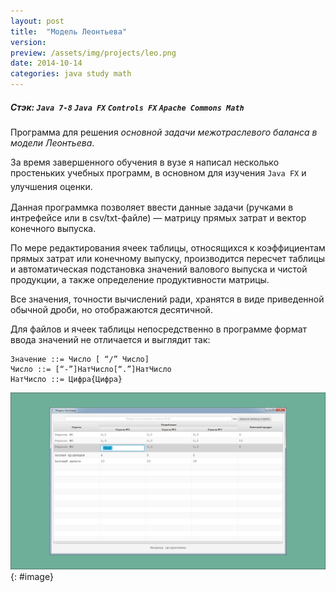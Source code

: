 ```yaml
---
layout: post
title:  "Модель Леонтьева"
version: 
preview: /assets/img/projects/leo.png
date: 2014-10-14
categories: java study math
---
```

##### Стэк: `Java 7-8` `Java FX` `Controls FX` `Apache Commons Math`
<!--more-->
Программа для решения _основной задачи межотраслевого баланса в модели Леонтьева_.

За время завершенного обучения в вузе я написал несколько простеньких учебных 
программ, в основном для изучения `Java FX` и улучшения оценки.
<i style="font-size:15pt" class="far fa-grin-squint"></i>

Данная программка позволяет ввести данные задачи (ручками в интрефейсе 
или в csv/txt-файле) — матрицу прямых затрат и вектор конечного выпуска.

По мере редактирования ячеек таблицы, относящихся к коэффициентам прямых 
затрат или конечному выпуску, производится пересчет таблицы и 
автоматическая подстановка значений валового выпуска и чистой продукции, 
а также определение продуктивности матрицы.

Все значения, точности вычислений ради, хранятся в виде приведенной обычной дроби, 
но отображаются десятичной.

Для файлов и ячеек таблицы непосредственно в программе формат ввода значений не 
отличается и выглядит так:
```
Значение ::= Число [ “/” Число]
Число ::= [“-”]НатЧисло[“.”]НатЧисло
НатЧисло ::= Цифра{Цифра}
```

![](/assets/img/projects/leo.png){: #image}
